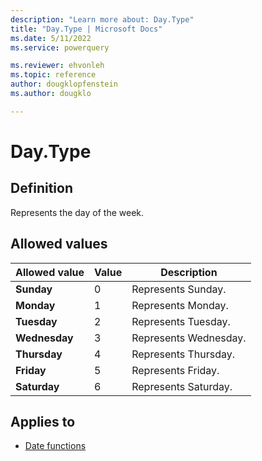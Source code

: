 ```yaml
---
description: "Learn more about: Day.Type"
title: "Day.Type | Microsoft Docs"
ms.date: 5/11/2022
ms.service: powerquery

ms.reviewer: ehvonleh
ms.topic: reference
author: dougklopfenstein
ms.author: dougklo

---
```

# Day.Type

## Definition

Represents the day of the week.

## Allowed values

| Allowed value | Value | Description |
| ----------------- | -- | -----------|
| **Sunday** | 0 |Represents Sunday. |
| **Monday** | 1 |Represents Monday. |
| **Tuesday** | 2 |Represents Tuesday. |
| **Wednesday** | 3 |Represents Wednesday. |
| **Thursday** | 4 |Represents Thursday. |
| **Friday** | 5 |Represents Friday. |
| **Saturday** | 6 |Represents Saturday. |

## Applies to

* [Date functions](date-functions.md)

